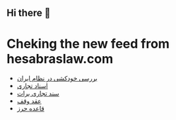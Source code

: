 ## Hi there 👋


# Cheking the new feed from hesabraslaw.com
<!-- BLOG-POST-LIST:START -->
- [بررسی خودکشی در نظام ایران](https://hesabraslaw.com/blog/%D8%A8%D8%B1%D8%B1%D8%B3%DB%8C-%D8%AE%D9%88%D8%AF%DA%A9%D8%B4%DB%8C-%D8%AF%D8%B1-%D9%86%D8%B8%D8%A7%D9%85-%D8%A7%DB%8C%D8%B1%D8%A7%D9%86/)
- [اسناد تجاری](https://hesabraslaw.com/blog/%D8%A7%D8%B3%D9%86%D8%A7%D8%AF-%D8%AA%D8%AC%D8%A7%D8%B1%DB%8C/)
- [سند تجاری برات](https://hesabraslaw.com/blog/%D8%B3%D9%86%D8%AF-%D8%AA%D8%AC%D8%A7%D8%B1%DB%8C-%D8%A8%D8%B1%D8%A7%D8%AA/)
- [عقد وقف](https://hesabraslaw.com/blog/%D8%B9%D9%82%D8%AF-%D9%88%D9%82%D9%81/)
- [قاعده حرز](https://hesabraslaw.com/blog/%D9%82%D8%A7%D8%B9%D8%AF%D9%87-%D8%AD%D8%B1%D8%B2/)
<!-- BLOG-POST-LIST:END -->

<!--
**hessabras/hessabras** is a ✨ _special_ ✨ repository because its `README.md` (this file) appears on your GitHub profile.

Here are some ideas to get you started:

- 🔭 I’m currently working on ...
- 🌱 I’m currently learning ...
- 👯 I’m looking to collaborate on ...
- 🤔 I’m looking for help with ...
- 💬 Ask me about ...
- 📫 How to reach me: ...
- 😄 Pronouns: ...
- ⚡ Fun fact: ...
-->
